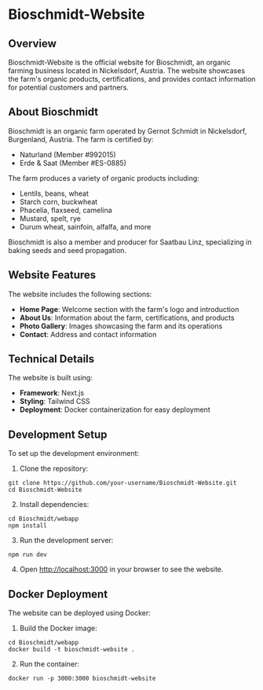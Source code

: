 # Bioschmidt-Website

## Overview
Bioschmidt-Website is the official website for Bioschmidt, an organic farming business located in Nickelsdorf, Austria. The website showcases the farm's organic products, certifications, and provides contact information for potential customers and partners.

## About Bioschmidt
Bioschmidt is an organic farm operated by Gernot Schmidt in Nickelsdorf, Burgenland, Austria. The farm is certified by:
- Naturland (Member #992015)
- Erde & Saat (Member #ES-0885)

The farm produces a variety of organic products including:
- Lentils, beans, wheat
- Starch corn, buckwheat
- Phacelia, flaxseed, camelina
- Mustard, spelt, rye
- Durum wheat, sainfoin, alfalfa, and more

Bioschmidt is also a member and producer for Saatbau Linz, specializing in baking seeds and seed propagation.

## Website Features
The website includes the following sections:
- **Home Page**: Welcome section with the farm's logo and introduction
- **About Us**: Information about the farm, certifications, and products
- **Photo Gallery**: Images showcasing the farm and its operations
- **Contact**: Address and contact information

## Technical Details
The website is built using:
- **Framework**: Next.js
- **Styling**: Tailwind CSS
- **Deployment**: Docker containerization for easy deployment

## Development Setup
To set up the development environment:

1. Clone the repository:
```
git clone https://github.com/your-username/Bioschmidt-Website.git
cd Bioschmidt-Website
```

2. Install dependencies:
```
cd Bioschmidt/webapp
npm install
```

3. Run the development server:
```
npm run dev
```

4. Open [http://localhost:3000](http://localhost:3000) in your browser to see the website.

## Docker Deployment
The website can be deployed using Docker:

1. Build the Docker image:
```
cd Bioschmidt/webapp
docker build -t bioschmidt-website .
```

2. Run the container:
```
docker run -p 3000:3000 bioschmidt-website
```

